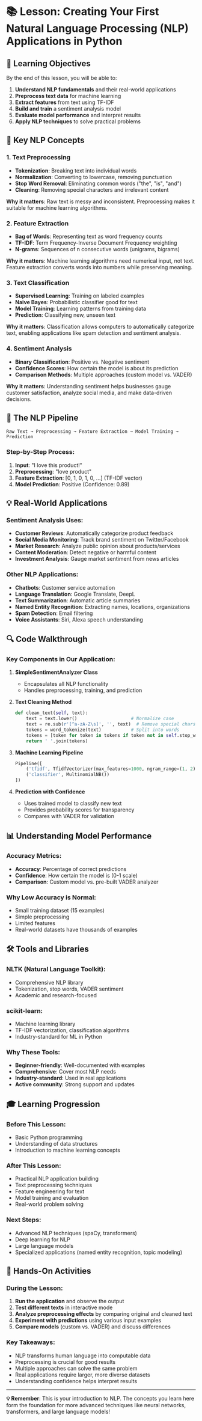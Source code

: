 # 📚 Lesson: Creating Your First Natural Language Processing (NLP) Applications in Python

## 🎯 Learning Objectives

By the end of this lesson, you will be able to:

1. **Understand NLP fundamentals** and their real-world applications
2. **Preprocess text data** for machine learning
3. **Extract features** from text using TF-IDF
4. **Build and train** a sentiment analysis model
5. **Evaluate model performance** and interpret results
6. **Apply NLP techniques** to solve practical problems

## 🧠 Key NLP Concepts

### 1. **Text Preprocessing**
- **Tokenization**: Breaking text into individual words
- **Normalization**: Converting to lowercase, removing punctuation
- **Stop Word Removal**: Eliminating common words ("the", "is", "and")
- **Cleaning**: Removing special characters and irrelevant content

**Why it matters**: Raw text is messy and inconsistent. Preprocessing makes it suitable for machine learning algorithms.

### 2. **Feature Extraction**
- **Bag of Words**: Representing text as word frequency counts
- **TF-IDF**: Term Frequency-Inverse Document Frequency weighting
- **N-grams**: Sequences of n consecutive words (unigrams, bigrams)

**Why it matters**: Machine learning algorithms need numerical input, not text. Feature extraction converts words into numbers while preserving meaning.

### 3. **Text Classification**
- **Supervised Learning**: Training on labeled examples
- **Naive Bayes**: Probabilistic classifier good for text
- **Model Training**: Learning patterns from training data
- **Prediction**: Classifying new, unseen text

**Why it matters**: Classification allows computers to automatically categorize text, enabling applications like spam detection and sentiment analysis.

### 4. **Sentiment Analysis**
- **Binary Classification**: Positive vs. Negative sentiment
- **Confidence Scores**: How certain the model is about its prediction
- **Comparison Methods**: Multiple approaches (custom model vs. VADER)

**Why it matters**: Understanding sentiment helps businesses gauge customer satisfaction, analyze social media, and make data-driven decisions.

## 🔄 The NLP Pipeline

```
Raw Text → Preprocessing → Feature Extraction → Model Training → Prediction
```

### Step-by-Step Process:

1. **Input**: "I love this product!" 
2. **Preprocessing**: "love product"
3. **Feature Extraction**: [0, 1, 0, 1, 0, ...] (TF-IDF vector)
4. **Model Prediction**: Positive (Confidence: 0.89)

## 💡 Real-World Applications

### Sentiment Analysis Uses:
- **Customer Reviews**: Automatically categorize product feedback
- **Social Media Monitoring**: Track brand sentiment on Twitter/Facebook
- **Market Research**: Analyze public opinion about products/services
- **Content Moderation**: Detect negative or harmful content
- **Investment Analysis**: Gauge market sentiment from news articles

### Other NLP Applications:
- **Chatbots**: Customer service automation
- **Language Translation**: Google Translate, DeepL
- **Text Summarization**: Automatic article summaries
- **Named Entity Recognition**: Extracting names, locations, organizations
- **Spam Detection**: Email filtering
- **Voice Assistants**: Siri, Alexa speech understanding

## 🔍 Code Walkthrough

### Key Components in Our Application:

1. **SimpleSentimentAnalyzer Class**
   - Encapsulates all NLP functionality
   - Handles preprocessing, training, and prediction

2. **Text Cleaning Method**
   ```python
   def clean_text(self, text):
       text = text.lower()                    # Normalize case
       text = re.sub(r'[^a-zA-Z\s]', '', text)  # Remove special chars
       tokens = word_tokenize(text)           # Split into words
       tokens = [token for token in tokens if token not in self.stop_words]
       return ' '.join(tokens)
   ```

3. **Machine Learning Pipeline**
   ```python
   Pipeline([
       ('tfidf', TfidfVectorizer(max_features=1000, ngram_range=(1, 2))),
       ('classifier', MultinomialNB())
   ])
   ```

4. **Prediction with Confidence**
   - Uses trained model to classify new text
   - Provides probability scores for transparency
   - Compares with VADER for validation

## 📊 Understanding Model Performance

### Accuracy Metrics:
- **Accuracy**: Percentage of correct predictions
- **Confidence**: How certain the model is (0-1 scale)
- **Comparison**: Custom model vs. pre-built VADER analyzer

### Why Low Accuracy is Normal:
- Small training dataset (15 examples)
- Simple preprocessing
- Limited features
- Real-world datasets have thousands of examples

## 🛠️ Tools and Libraries

### NLTK (Natural Language Toolkit):
- Comprehensive NLP library
- Tokenization, stop words, VADER sentiment
- Academic and research-focused

### scikit-learn:
- Machine learning library
- TF-IDF vectorization, classification algorithms
- Industry-standard for ML in Python

### Why These Tools:
- **Beginner-friendly**: Well-documented with examples
- **Comprehensive**: Cover most NLP needs
- **Industry-standard**: Used in real applications
- **Active community**: Strong support and updates

## 🎓 Learning Progression

### Before This Lesson:
- Basic Python programming
- Understanding of data structures
- Introduction to machine learning concepts

### After This Lesson:
- Practical NLP application building
- Text preprocessing techniques
- Feature engineering for text
- Model training and evaluation
- Real-world problem solving

### Next Steps:
- Advanced NLP techniques (spaCy, transformers)
- Deep learning for NLP
- Large language models
- Specialized applications (named entity recognition, topic modeling)

## 🔄 Hands-On Activities

### During the Lesson:
1. **Run the application** and observe the output
2. **Test different texts** in interactive mode
3. **Analyze preprocessing effects** by comparing original and cleaned text
4. **Experiment with predictions** using various input examples
5. **Compare models** (custom vs. VADER) and discuss differences

### Key Takeaways:
- NLP transforms human language into computable data
- Preprocessing is crucial for good results
- Multiple approaches can solve the same problem
- Real applications require larger, more diverse datasets
- Understanding confidence helps interpret results

---

**💡 Remember**: This is your introduction to NLP. The concepts you learn here form the foundation for more advanced techniques like neural networks, transformers, and large language models! 
